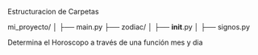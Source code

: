 Estructuracion de Carpetas


mi_proyecto/
│
├── main.py
├── zodiac/
│   ├── __init__.py
│   ├── signos.py   


Determina el Horoscopo a través de una función mes y dia
 
